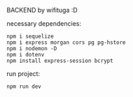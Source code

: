 BACKEND by wifituga :D

necessary dependencies:

    npm i sequelize
    npm i express morgan cors pg pg-hstore
    npm i nodemon -D
    npm i dotenv
    npm install express-session bcrypt

run project:

    npm run dev
